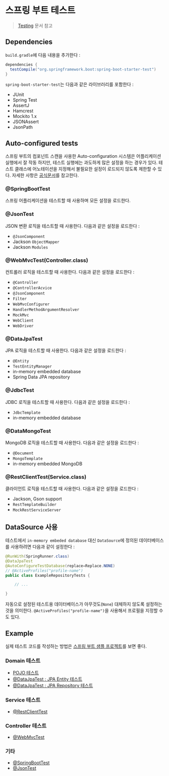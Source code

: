 # 스프링 부트 테스트

> [Testing](https://docs.spring.io/spring-boot/docs/current/reference/html/boot-features-testing.html) 문서 참고

## Dependencies

`build.gradle`에 다음 내용을 추가한다 :

```gradle
dependencies {
  testCompile("org.springframework.boot:spring-boot-starter-test")
}
```

`spring-boot-starter-test`는 다음과 같은 라이브러리를 포함한다 :

- JUnit
- Spring Test
- AssertJ
- Hamcrest
- Mockito 1.x
- JSONAssert
- JsonPath

## Auto-configured tests

스프링 부트의 컴포넌트 스캔을 사용한 Auto-configuration 시스템은 어플리케이션 실행에서 잘 작동 하지만, 테스트 실행에는 과도하게 많은 설정을 하는 경우가 있다. 테스트 클래스에 어노테이션을 지정해서 불필요한 설정이 로드되지 않도록 제한할 수 있다. 자세한 사항은 [공식문서](https://docs.spring.io/spring-boot/docs/current/reference/html/test-auto-configuration.html)를 참고한다.

### @SpringBootTest

스프링 어플리케이션을 테스트할 때 사용하며 모든 설정을 로드한다.

### @JsonTest

JSON 변환 로직을 테스트할 때 사용한다. 다음과 같은 설정을 로드한다 :

- `@JsonComponent`
- Jackson `ObjectMapper`
- Jackson `Modules`

### @WebMvcTest(Controller.class)

컨트롤러 로직을 테스트할 때 사용한다. 다음과 같은 설정을 로드한다 :

- `@Controller`
- `@ControllerAcvice`
- `@JsonComponent`
- `Filter`
- `WebMvcConfigurer`
- `HandlerMethodArgumentResolver`
- `MockMvc`
- `WebClient`
- `WebDriver`

### @DataJpaTest

JPA 로직을 테스트할 때 사용한다. 다음과 같은 설정을 로드한다 :

- `@Entity`
- `TestEntityManager`
- in-memory embedded database
- Spring Data JPA repository

### @JdbcTest

JDBC 로직을 테스트할 때 사용한다. 다음과 같은 설정을 로드한다 :

- `JdbcTemplate`
- in-memory embedded database

### @DataMongoTest

MongoDB 로직을 테스트할 때 사용한다. 다음과 같은 설정을 로드한다 :

- `@Document`
- `MongoTemplate`
- in-memory embedded MongoDB

### @RestClientTest(Service.class)

클라이언트 로직을 테스트할 때 사용한다. 다음과 같은 설정을 로드한다 :

- Jackson, Gson support
- `RestTemplateBuilder`
- `MockRestServiceServer`

## DataSource 사용

테스트에서 `in-memory embeded database` 대신 `DataSource`에 정의된 데이터베이스를 사용하려면 다음과 같이 설정한다 :

```java
@RunWith(SpringRunner.class)
@DataJpaTest
@AutoConfigureTestDatabase(replace=Replace.NONE)
// @ActiveProfiles("profile-name")
public class ExampleRepositoryTests {

    // ...

}
```

자동으로 설정된 테스트용 데이터베이스가 아무것도(`None`) 대체하지 않도록 설정하는 것을 의미한다.
`@ActiveProfiles("profile-name")`을 사용해서 프로필을 지정할 수도 있다.

## Example

실제 테스트 코드를 작성하는 방법은 [스프링 부트 샘플 프로젝트](https://github.com/spring-projects/spring-boot/tree/master/spring-boot-samples/spring-boot-sample-test/src/test/java/sample/test)를 보면 좋다.

### Domain 테스트

- [POJO 테스트](https://github.com/spring-projects/spring-boot/blob/master/spring-boot-samples/spring-boot-sample-test/src/test/java/sample/test/domain/VehicleIdentificationNumberTests.java)
- [@DataJpaTest : JPA Entity 테스트](https://github.com/spring-projects/spring-boot/blob/master/spring-boot-samples/spring-boot-sample-test/src/test/java/sample/test/domain/UserEntityTests.java)
- [@DataJpaTest : JPA Repository 테스트](https://github.com/spring-projects/spring-boot/blob/master/spring-boot-samples/spring-boot-sample-test/src/test/java/sample/test/domain/UserRepositoryTests.java)

### Service 테스트

- [@RestClientTest](https://github.com/spring-projects/spring-boot/blob/master/spring-boot-samples/spring-boot-sample-test/src/test/java/sample/test/service/RemoteVehicleDetailsServiceTests.java)

### Controller 테스트

- [@WebMvcTest](https://github.com/spring-projects/spring-boot/blob/master/spring-boot-samples/spring-boot-sample-test/src/test/java/sample/test/web/UserVehicleControllerTests.java)

### 기타

- [@SpringBootTest](https://github.com/spring-projects/spring-boot/blob/master/spring-boot-samples/spring-boot-sample-test/src/test/java/sample/test/SampleTestApplicationWebIntegrationTests.java)
- [@JsonTest](https://github.com/spring-projects/spring-boot/blob/master/spring-boot-samples/spring-boot-sample-test/src/test/java/sample/test/service/VehicleDetailsJsonTests.java)
